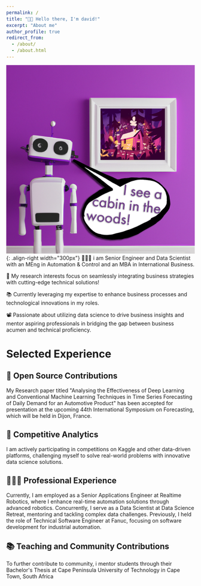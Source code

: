 ```yaml
---
permalink: /
title: "👋🏼 Hello there, I'm david!"
excerpt: "About me"
author_profile: true
redirect_from: 
  - /about/
  - /about.html
---
```




![Illustration of combining vision and language modalities](/images/image_to_text_vis.png){: .align-right width="300px"}
👨🏻‍💻 i am Senior Engineer and Data Scientist with an MEng in Automation & Control and an MBA in International Business.

🔬 My research interests focus on seamlessly integrating business strategies with cutting-edge technical solutions!

📚  Currently leveraging my expertise to enhance business processes and technological innovations in my roles.

📽️ Passionate about utilizing data science to drive business insights and mentor aspiring professionals in bridging the gap between business acumen and technical proficiency.

# Selected Experience

## 🤖 Open Source Contributions
My Research paper titled "Analysing the Effectiveness of Deep Learning and Conventional Machine Learning Techniques in Time Series Forecasting of Daily Demand for an Automotive Product" has been accepted for presentation at the upcoming 44th International Symposium on Forecasting, which will be held in Dijon, France.

## 📜 Competitive Analytics
I am actively participating in competitions on Kaggle and other data-driven platforms, challenging myself to solve real-world problems with innovative data science solutions.

## 👨🏻‍🔬 Professional Experience
Currently, I am employed as a Senior Applications Engineer at Realtime Robotics, where I enhance real-time automation solutions through advanced robotics. Concurrently, I serve as a Data Scientist at Data Science Retreat, mentoring and tackling complex data challenges. Previously, I held the role of Technical Software Engineer at Fanuc, focusing on software development for industrial automation.

## 📚 Teaching and Community Contributions
To further contribute to community, i mentor students through their Bachelor's Thesis at Cape Peninsula University of Technology in Cape Town, South Africa







